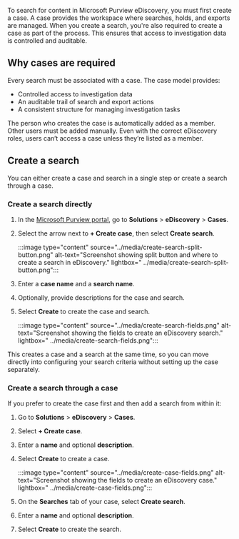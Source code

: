 To search for content in Microsoft Purview eDiscovery, you must first create a case. A case provides the workspace where searches, holds, and exports are managed. When you create a search, you're also required to create a case as part of the process. This ensures that access to investigation data is controlled and auditable.

## Why cases are required

Every search must be associated with a case. The case model provides:

- Controlled access to investigation data
- An auditable trail of search and export actions
- A consistent structure for managing investigation tasks

The person who creates the case is automatically added as a member. Other users must be added manually. Even with the correct eDiscovery roles, users can’t access a case unless they’re listed as a member.

## Create a search

You can either create a case and search in a single step or create a search through a case.

### Create a search directly

1. In the [Microsoft Purview portal](https://purview.microsoft.com/), go to **Solutions** > **eDiscovery** > **Cases**.
1. Select the arrow next to **+ Create case**, then select **Create search**.

   :::image type="content" source="../media/create-search-split-button.png" alt-text="Screenshot showing split button and where to create a search in eDiscovery." lightbox=" ../media/create-search-split-button.png":::

1. Enter a **case name** and a **search name**.
1. Optionally, provide descriptions for the case and search.
1. Select **Create** to create the case and search.

   :::image type="content" source="../media/create-search-fields.png" alt-text="Screenshot showing the fields to create an eDiscovery search." lightbox=" ../media/create-search-fields.png":::

This creates a case and a search at the same time, so you can move directly into configuring your search criteria without setting up the case separately.

### Create a search through a case

If you prefer to create the case first and then add a search from within it:

1. Go to **Solutions** > **eDiscovery** > **Cases**.
1. Select **+ Create case**.
1. Enter a **name** and optional **description**.
1. Select **Create** to create a case.

   :::image type="content" source="../media/create-case-fields.png" alt-text="Screenshot showing the fields to create an eDiscovery case." lightbox=" ../media/create-case-fields.png":::

1. On the **Searches** tab of your case, select **Create search**.
1. Enter a **name** and optional **description**.
1. Select **Create** to create the search.
